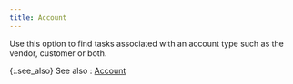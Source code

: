```yaml
---
title: Account
---
```



Use this option to find tasks associated with an account type such as  the vendor, customer or both.


{:.see_also}
See also
: [Account]({{site.cm_baseurl}}/misc/account_find_task_app_cm.html)
